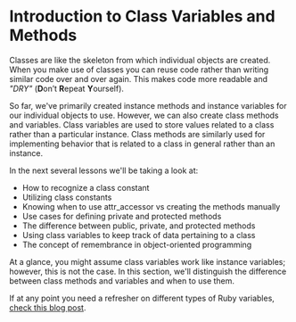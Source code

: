 # Introduction to Class Variables and Methods

Classes are like the skeleton from which individual objects are created. When
you make use of classes you can reuse code rather than writing similar code over
and over again. This makes code more readable and _"DRY"_ (**D**on’t **R**epeat
**Y**ourself).

So far, we've primarily created instance methods and instance variables for our
individual objects to use. However, we can also create class methods and
variables. Class variables are used to store values related to a class rather
than a particular instance. Class methods are similarly used for implementing
behavior that is related to a class in general rather than an instance.

In the next several lessons we'll be taking a look at:

* How to recognize a class constant
* Utilizing class constants
* Knowing when to use attr_accessor vs creating the methods manually
* Use cases for defining private and protected methods
* The difference between public, private, and protected methods
* Using class variables to keep track of data pertaining to a class
* The concept of remembrance in object-oriented programming

At a glance, you might assume class variables work like instance variables;
however, this is not the case. In this section, we'll distinguish the difference
between class methods and variables and when to use them.

If at any point you need a refresher on different types of Ruby variables, [check this blog post](https://medium.com/swlh/hitchhikers-guide-to-ruby-variables-1b4cf83d540c).
